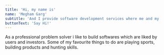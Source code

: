 ```yaml
---
title: 'Hi, my name is'
name: 'Megham Garg'
subtitle: 'And I provide software development services where me and my team help small startups bring their ideas to life, and help them launch the MVP within 1 year.'
buttonText: 'Say Hi!'
---
```


As a professional problem solver i like to build softwares which are liked by users and investors. Some of my favourite things to do are playing sports, building products and hunting skills.
